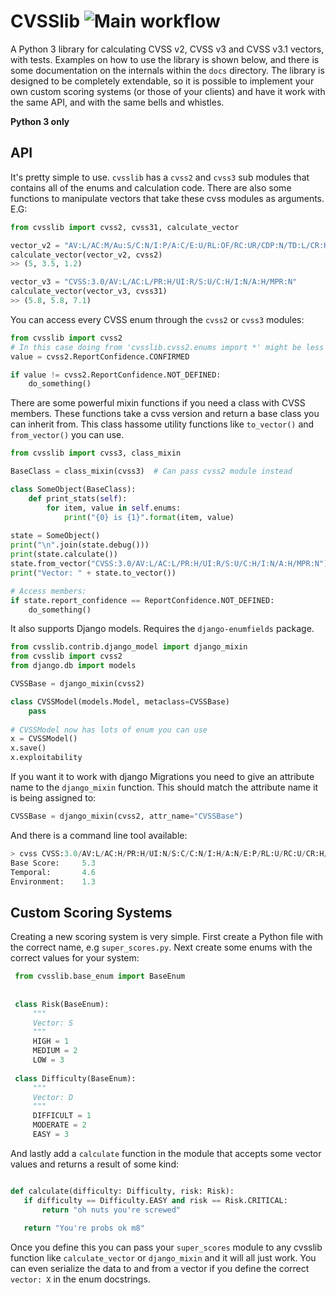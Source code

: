 # CVSSlib ![Main workflow](https://github.com/orf/cvsslib/workflows/Tests/badge.svg)

A Python 3 library for calculating CVSS v2, CVSS v3 and CVSS v3.1 vectors, with tests. Examples on how to use
the library is shown below, and there is some documentation on the internals within the `docs` directory. The library 
is designed to be completely extendable, so it is possible to implement your own custom scoring systems (or those of your clients)
and have it work with the same API, and with the same bells and whistles.

**Python 3 only**

## API

It's pretty simple to use. `cvsslib` has a `cvss2` and `cvss3` sub modules that contains all of the enums
and calculation code. There are also some functions to manipulate vectors that take these cvss modules
as arguments. E.G:

```python
from cvsslib import cvss2, cvss31, calculate_vector

vector_v2 = "AV:L/AC:M/Au:S/C:N/I:P/A:C/E:U/RL:OF/RC:UR/CDP:N/TD:L/CR:H/IR:H/AR:H"
calculate_vector(vector_v2, cvss2)
>> (5, 3.5, 1.2)

vector_v3 = "CVSS:3.0/AV:L/AC:L/PR:H/UI:R/S:U/C:H/I:N/A:H/MPR:N"
calculate_vector(vector_v3, cvss31)
>> (5.8, 5.8, 7.1)
```

You can access every CVSS enum through the `cvss2` or `cvss3` modules:

```python
from cvsslib import cvss2
# In this case doing from 'cvsslib.cvss2.enums import *' might be less verbose.
value = cvss2.ReportConfidence.CONFIRMED

if value != cvss2.ReportConfidence.NOT_DEFINED:
    do_something()
```  
        
There are some powerful mixin functions if you need a class with CVSS members. These functions
take a cvss version and return a base class you can inherit from. This class hassome utility functions like 
`to_vector()` and `from_vector()` you can use.

```python
from cvsslib import cvss3, class_mixin

BaseClass = class_mixin(cvss3)  # Can pass cvss2 module instead

class SomeObject(BaseClass):
    def print_stats(self):
        for item, value in self.enums:
            print("{0} is {1}".format(item, value)
 
state = SomeObject()
print("\n".join(state.debug()))
print(state.calculate())
state.from_vector("CVSS:3.0/AV:L/AC:L/PR:H/UI:R/S:U/C:H/I:N/A:H/MPR:N")
print("Vector: " + state.to_vector())

# Access members:
if state.report_confidence == ReportConfidence.NOT_DEFINED:
    do_something()
```

It also supports Django models. Requires the `django-enumfields` package.

```python
from cvsslib.contrib.django_model import django_mixin
from cvsslib import cvss2
from django.db import models

CVSSBase = django_mixin(cvss2)

class CVSSModel(models.Model, metaclass=CVSSBase)
    pass
    
# CVSSModel now has lots of enum you can use
x = CVSSModel()
x.save()
x.exploitability
```

If you want it to work with django Migrations you need to give an attribute name to the `django_mixin` function. This
should match the attribute name it is being assigned to:

```python
CVSSBase = django_mixin(cvss2, attr_name="CVSSBase")
```
 
And there is a command line tool available:
 
```python
> cvss CVSS:3.0/AV:L/AC:H/PR:H/UI:N/S:C/C:N/I:H/A:N/E:P/RL:U/RC:U/CR:H/IR:L/AR:H/MAV:L/MUI:R/MS:C/MC:N/MI:L/MA:N
Base Score:     5.3
Temporal:       4.6
Environment:    1.3
```
 
## Custom Scoring Systems

Creating a new scoring system is very simple. First create a Python file with the correct name, e.g `super_scores.py`. 
Next create some enums with the correct values for your system:
 
```python
 from cvsslib.base_enum import BaseEnum
 
 
 class Risk(BaseEnum):
     """
     Vector: S
     """
     HIGH = 1
     MEDIUM = 2
     LOW = 3
     
 class Difficulty(BaseEnum):
     """
     Vector: D
     """
     DIFFICULT = 1
     MODERATE = 2
     EASY = 3
```
 
And lastly add a `calculate` function in the module that accepts some vector values and 
returns a result of some kind:

```python

def calculate(difficulty: Difficulty, risk: Risk):
   if difficulty == Difficulty.EASY and risk == Risk.CRITICAL:
       return "oh nuts you're screwed"
   
   return "You're probs ok m8"
```

Once you define this you can pass your `super_scores` module to any 
cvsslib function like `calculate_vector` or `django_mixin` and it will 
all just work. You can even serialize the data to and from a vector 
if you define the correct `vector: X` in the enum docstrings.

